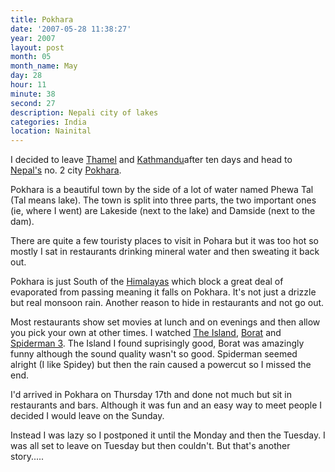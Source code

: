 ```yaml
---
title: Pokhara
date: '2007-05-28 11:38:27'
year: 2007
layout: post
month: 05
month_name: May
day: 28
hour: 11
minute: 38
second: 27
description: Nepali city of lakes
categories: India
location: Nainital
---
```

I decided to leave [Thamel][1] and [Kathmandu][2]after ten days and head to [Nepal's][3] no. 2 city [Pokhara][4].  
  
Pokhara is a beautiful town by the side of a lot of water named Phewa Tal (Tal means lake). The town is split into three parts, the two important ones (ie, where I went) are Lakeside (next to the lake) and Damside (next to the dam).  
  
There are quite a few touristy places to visit in Pohara but it was too hot so mostly I sat in restaurants drinking mineral water and then sweating it back out.  
  
Pokhara is just South of the [Himalayas][5] which block a great deal of evaporated from passing meaning it falls on Pokhara. It's not just a drizzle but real monsoon rain. Another reason to hide in restaurants and not go out.  
  
Most restaurants show set movies at lunch and on evenings and then allow you pick your own at other times. I watched [The Island][6], [Borat][7] and [Spiderman 3][8]. The Island I found suprisingly good, Borat was amazingly funny although the sound quality wasn't so good. Spiderman seemed alright (I like Spidey) but then the rain caused a powercut so I missed the end.  
  
I'd arrived in Pokhara on Thursday 17th and done not much but sit in restaurants and bars. Although it was fun and an easy way to meet people I decided I would leave on the Sunday.  
  
Instead I was lazy so I postponed it until the Monday and then the Tuesday. I was all set to leave on Tuesday but then couldn't. But that's another story.....
 
 [1]: http://en.wikipedia.org/wiki/Thamel
 [2]: http://en.wikipedia.org/wiki/Kathmandu
 [3]: http://en.wikipedia.org/wiki/Nepal
 [4]: http://en.wikipedia.org/wiki/Pokhara
 [5]: http://en.wikipedia.org/wiki/Himalayas
 [6]: http://www.imdb.com/title/tt0399201/
 [7]: http://www.imdb.com/title/tt0443453/
 [8]: http://www.imdb.com/title/tt0413300/


